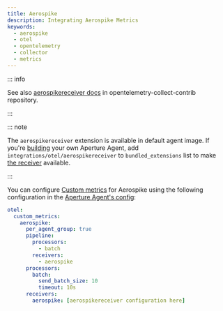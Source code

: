 ```yaml
---
title: Aerospike
description: Integrating Aerospike Metrics
keywords:
  - aerospike
  - otel
  - opentelemetry
  - collector
  - metrics
---
```


::: info

See also [aerospikereceiver docs][receiver] in opentelemetry-collect-contrib
repository.

:::

::: note

The `aerospikereceiver` extension is available in default agent image. If you're
[building][build] your own Aperture Agent, add
`integrations/otel/aerospikereceiver` to `bundled_extensions` list to make [the
receiver][receiver] available.

:::

You can configure [Custom metrics][custom-metrics] for Aerospike using the
following configuration in the [Aperture Agent's config][agent-config]:

```yaml
otel:
  custom_metrics:
    aerospike:
      per_agent_group: true
      pipeline:
        processors:
          - batch
        receivers:
          - aerospike
      processors:
        batch:
          send_batch_size: 10
          timeout: 10s
      receivers:
        aerospike: [aerospikereceiver configuration here]
```

[build]: /reference/aperturectl/build/agent/agent.md
[receiver]:
  https://github.com/open-telemetry/opentelemetry-collector-contrib/tree/main/receiver/aerospikereceiver
[custom-metrics]: /reference/configuration/agent.md#custom-metrics-config
[agent-config]: /reference/configuration/agent.md#agent-o-t-e-l-config
